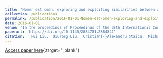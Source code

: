 ```yaml
---
title: "Nomen est omen: exploring and exploiting similarities between argument and parameter names"
collection: publications
permalink: /publication/2016-01-01-Nomen-est-omen-exploring-and-exploiting-similarities-between-argument-and-parameter-names
date: 2016-01-01
venue: 'In the proceedings of Proceedings of the 38th International Conference on Software Engineering, ICSE 2016, Austin, TX, USA, May 14-22, 2016'
paperurl: 'https://doi.org/10.1145/2884781.2884841'
citation: ' Hui Liu,  Qiurong Liu,  Cristian{-}Alexandru Staicu,  Michael Pradel,  Yue Luo, &quot;Nomen est omen: exploring and exploiting similarities between argument and parameter names.&quot; In the proceedings of Proceedings of the 38th International Conference on Software Engineering, ICSE 2016, Austin, TX, USA, May 14-22, 2016, 2016.'
---
```

[Access paper here](https://doi.org/10.1145/2884781.2884841){:target="_blank"}
